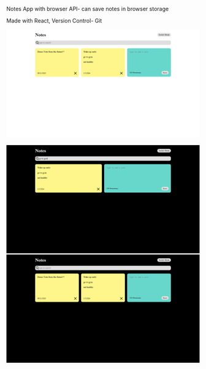 Notes App with browser API- can save notes in browser storage

Made with React, Version Control- Git

<div align='center'>
<img src="3.png">
</div>
<br>
<div align='center'>
<img src="2.png">
  <br>
  <div align='center'>
<img src="1.png">
</div>
